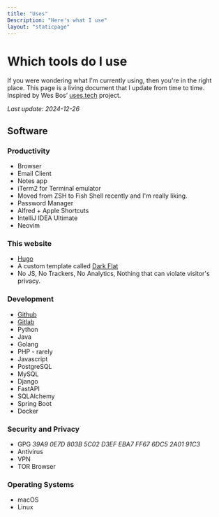 ```yaml
---
title: "Uses"
Description: "Here's what I use"
layout: "staticpage"
---
```


# Which tools do I use

If you were wondering what I'm currently using, then you're in the right place.
This page is a living document that I update from time to time.
Inspired by Wes Bos’ [uses.tech](https://uses.tech) project.

_Last update: 2024-12-26_

## Software

### Productivity
* Browser
* Email Client
* Notes app
* iTerm2 for Terminal emulator
* Moved from ZSH to Fish Shell recently and I'm really liking.
* Password Manager
* Alfred + Apple Shortcuts
* IntelliJ IDEA Ultimate  
* Neovim
 
### This website
* [Hugo](https://gohugo.io) 
* A custom template called [Dark Flat](https://github.com/adlermedrado/dark-flat)
* No JS, No Trackers, No Analytics, Nothing that can violate visitor's privacy.

### Development 
* [Github](https://github.com)
* [Gitlab](https://gitlab.com)
* Python
* Java
* Golang
* PHP - rarely
* Javascript
* PostgreSQL
* MySQL
* Django
* FastAPI
* SQLAlchemy
* Spring Boot
* Docker

### Security and Privacy
* GPG _39A9 0E7D 803B 5C02 D3EF  EBA7 FF67 6DC5 2A01 91C3_
* Antivirus
* VPN
* TOR Browser

### Operating Systems
* macOS
* Linux
